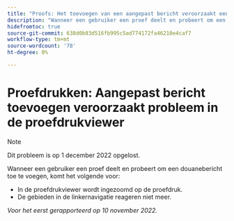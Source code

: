 ```yaml
---
title: "Proofs: Het toevoegen van een aangepast bericht veroorzaakt een probleem in de proefdrukviewer."
description: "Wanneer een gebruiker een proef deelt en probeert om een douanebericht toe te voegen, komen kwesties voor."
hidefromtoc: true
source-git-commit: 638d0b83d516fb995c5ad774172fa46210e4caf7
workflow-type: tm+mt
source-wordcount: '78'
ht-degree: 0%

---
```



# Proefdrukken: Aangepast bericht toevoegen veroorzaakt probleem in de proefdrukviewer

<!--This is on both the WF and WFP TOCs-->

>[!NOTE]
>
>Dit probleem is op 1 december 2022 opgelost.

Wanneer een gebruiker een proef deelt en probeert om een douanebericht toe te voegen, komt het volgende voor:

* In de proefdrukviewer wordt ingezoomd op de proefdruk.
* De gebieden in de linkernavigatie reageren niet meer.

_Voor het eerst gerapporteerd op 10 november 2022._

